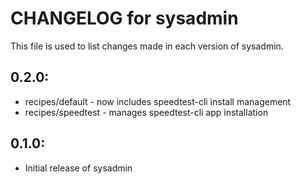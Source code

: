 # CHANGELOG for sysadmin

This file is used to list changes made in each version of sysadmin.

## 0.2.0:

* recipes/default   - now includes speedtest-cli install management
* recipes/speedtest - manages speedtest-cli app installation

## 0.1.0:

* Initial release of sysadmin

